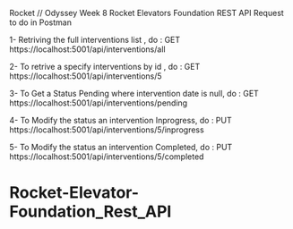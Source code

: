 Rocket // Odyssey Week 8
Rocket Elevators Foundation REST API
Request to do in Postman

1- Retriving the full interventions list , do :
    GET https://localhost:5001/api/interventions/all 


2- To retrive a specify interventions by id , do :
    GET https://localhost:5001/api/interventions/5 


3- To Get a Status Pending where intervention date is null, do :
    GET https://localhost:5001/api/interventions/pending 


4- To Modify the status an intervention Inprogress, do :
    PUT https://localhost:5001/api/interventions/5/inprogress 


5- To Modify the status an intervention Completed, do :
    PUT https://localhost:5001/api/interventions/5/completed 


# Rocket-Elevator-Foundation_Rest_API
